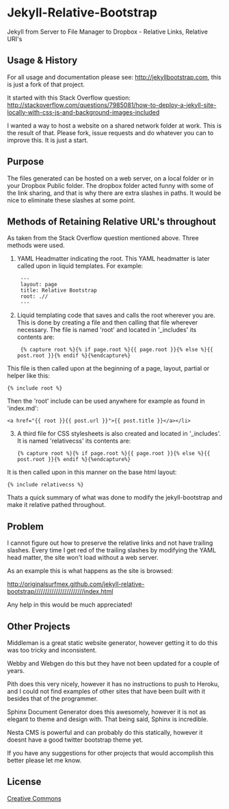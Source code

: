 # Jekyll-Relative-Bootstrap

Jekyll from Server to File Manager to Dropbox - Relative Links, Relative URI's

## Usage & History

For all usage and documentation please see: <http://jekyllbootstrap.com>, this is just a fork of that project.

It started with this Stack Overflow question: <http://stackoverflow.com/questions/7985081/how-to-deploy-a-jekyll-site-locally-with-css-js-and-background-images-included>

I wanted a way to host a website on a shared network folder at work.  This is the result of that.  Please fork, issue requests and do whatever you can to improve this.  It is just a start.

## Purpose

The files generated can be hosted on a web server, on a local folder or in your Dropbox Public folder.  The dropbox folder acted funny with some of the link sharing, and that is why there are extra slashes in paths.  It would be nice to eliminate these slashes at some point.

## Methods of Retaining Relative URL's throughout

As taken from the Stack Overflow question mentioned above.  Three methods were used.

1. YAML Headmatter indicating the root.  This YAML headmatter is later called upon in liquid templates.  For example:

        ---
        layout: page
        title: Relative Bootstrap
        root: .//
        ---
  
2. Liquid templating code that saves and calls the root wherever you are.  This is done by creating a file and then calling that file wherever necessary.  The file is named 'root' and located in '_includes'  its contents are:

	    {% capture root %}{% if page.root %}{{ page.root }}{% else %}{{ post.root }}{% endif %}{%endcapture%}

This file is then called upon at the beginning of a page, layout, partial or helper like this:

    {% include root %}

Then the 'root' include can be used anywhere for example as found in 'index.md':

    <a href="{{ root }}{{ post.url }}">{{ post.title }}</a></li>  
  
3.  A third file for CSS stylesheets is also created and located in '_includes'.  It is named 'relativecss'  its contents are:

        {% capture root %}{% if page.root %}{{ page.root }}{% else %}{{ post.root }}{% endif %}{%endcapture%}

    <!-- Le styles -->
      <link href="{{ root }}{{ ASSET_PATH }}/css/1.4.0/bootstrap.css" rel="stylesheet">
      <link href="{{ root }}{{ ASSET_PATH }}/css/style.css?body=1" rel="stylesheet" type="text/css" media="all">

It is then called upon in this manner on the base html layout:

    {% include relativecss %}
  
Thats a quick summary of what was done to modify the jekyll-bootstrap and make it relative pathed throughout.

## Problem

I cannot figure out how to preserve the relative links and not have trailing slashes.  Every time I get red of the trailing slashes by modifying the YAML head matter, the site won't load without a web server.

As an example this is what happens as the site is browsed:

http://originalsurfmex.github.com/jekyll-relative-bootstrap///////////////////////index.html

Any help in this would be much appreciated!
  

## Other Projects

Middleman is a great static website generator, however getting it to do this was too tricky and inconsistent.

Webby and Webgen do this but they have not been updated for a couple of years.

Pith does this very nicely, however it has no instructions to push to Heroku, and I could not find examples of other sites that have been built with it besides that of the programmer.

Sphinx Document Generator does this awesomely, however it is not as elegant to theme and design with.  That being said, Sphinx is incredible.

Nesta CMS is powerful and can probably do this statically, however it doesnt have a good twitter bootstrap theme yet.

If you have any suggestions for other projects that would accomplish this better please let me know.

## License

[Creative Commons](http://creativecommons.org/licenses/by-nc-sa/3.0/)